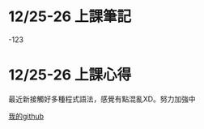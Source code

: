 # 12/25-26 上課筆記

-123





# 12/25-26 上課心得

最近新接觸好多種程式語法，感覺有點混亂XD。努力加強中

[我的github](https://github.com/nick840290/node-mfee22)